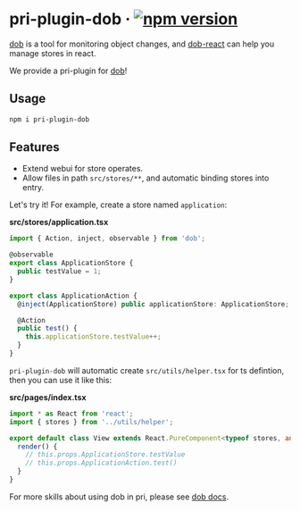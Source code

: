 # pri-plugin-dob &middot; [![npm version](https://img.shields.io/npm/v/pri-plugin-dob.svg?style=flat-square)](https://www.npmjs.com/package/pri-plugin-dob)

[dob](https://github.com/dobjs/dob) is a tool for monitoring object changes, and [dob-react](https://github.com/dobjs/dob-react) can help you manage stores in react.

We provide a pri-plugin for [dob](https://github.com/dobjs/dob)!

## Usage

```bash
npm i pri-plugin-dob
```

## Features

* Extend webui for store operates.
* Allow files in path `src/stores/**`, and automatic binding stores into entry.

Let's try it! For example, create a store named `application`:

**src/stores/application.tsx**

```typescript
import { Action, inject, observable } from 'dob';

@observable
export class ApplicationStore {
  public testValue = 1;
}

export class ApplicationAction {
  @inject(ApplicationStore) public applicationStore: ApplicationStore;

  @Action
  public test() {
    this.applicationStore.testValue++;
  }
}
```

`pri-plugin-dob` will automatic create `src/utils/helper.tsx` for ts defintion, then you can use it like this:

**src/pages/index.tsx**

```typescript
import * as React from 'react';
import { stores } from '../utils/helper';

export default class View extends React.PureComponent<typeof stores, any> {
  render() {
    // this.props.ApplicationStore.testValue
    // this.props.ApplicationAction.test()
  }
}
```

For more skills about using dob in pri, please see [dob docs](https://github.com/dobjs/dob).
